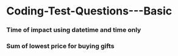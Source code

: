 # Coding-Test-Questions---Basic

### Time of impact using datetime and time only
### Sum of lowest price for buying gifts
